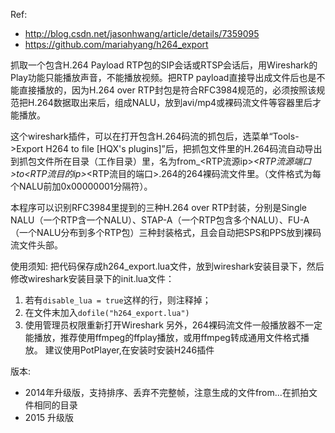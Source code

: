  
Ref:
   * http://blog.csdn.net/jasonhwang/article/details/7359095
   * https://github.com/mariahyang/h264_export

抓取一个包含H.264 Payload RTP包的SIP会话或RTSP会话后，用Wireshark的Play功能只能播放声音，不能播放视频。把RTP payload直接导出成文件后也是不能直接播放的，因为H.264 over RTP封包是符合RFC3984规范的，必须按照该规范把H.264数据取出来后，组成NALU，放到avi/mp4或裸码流文件等容器里后才能播放。

这个wireshark插件，可以在打开包含H.264码流的抓包后，选菜单“Tools->Export H264 to file [HQX's plugins]”后，把抓包文件里的H.264码流自动导出到抓包文件所在目录（工作目录）里，名为from_<RTP流源ip>_<RTP流源端口>_to_<RTP流目的ip>_<RTP流目的端口>.264的264裸码流文件里。（文件格式为每个NALU前加0x00000001分隔符）。

本程序可以识别RFC3984里提到的三种H.264 over RTP封装，分别是Single NALU（一个RTP含一个NALU）、STAP-A（一个RTP包含多个NALU）、FU-A（一个NALU分布到多个RTP包）三种封装格式，且会自动把SPS和PPS放到裸码流文件头部。

使用须知:
把代码保存成h264_export.lua文件，放到wireshark安装目录下，然后修改wireshark安装目录下的init.lua文件：
1. 若有`disable_lua = true`这样的行，则注释掉；
2. 在文件末加入`dofile("h264_export.lua")`
3. 使用管理员权限重新打开Wireshark
另外，264裸码流文件一般播放器不一定能播放，推荐使用ffmpeg的ffplay播放，或用ffmpeg转成通用文件格式播放。
建议使用PotPlayer,在安装时安装H246插件

版本:
* 2014年升级版，支持排序、丢弃不完整帧，注意生成的文件from...在抓拍文件相同的目录
* 2015 升级版
